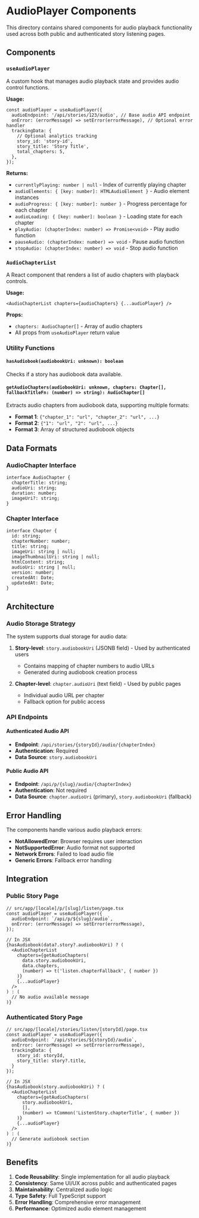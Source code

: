 # AudioPlayer Components

This directory contains shared components for audio playback functionality used across both public and authenticated story listening pages.

## Components

### `useAudioPlayer`

A custom hook that manages audio playback state and provides audio control functions.

**Usage:**

```tsx
const audioPlayer = useAudioPlayer({
  audioEndpoint: '/api/stories/123/audio', // Base audio API endpoint
  onError: (errorMessage) => setError(errorMessage), // Optional error handler
  trackingData: {
    // Optional analytics tracking
    story_id: 'story-id',
    story_title: 'Story Title',
    total_chapters: 5,
  },
});
```

**Returns:**

- `currentlyPlaying: number | null` - Index of currently playing chapter
- `audioElements: { [key: number]: HTMLAudioElement }` - Audio element instances
- `audioProgress: { [key: number]: number }` - Progress percentage for each chapter
- `audioLoading: { [key: number]: boolean }` - Loading state for each chapter
- `playAudio: (chapterIndex: number) => Promise<void>` - Play audio function
- `pauseAudio: (chapterIndex: number) => void` - Pause audio function
- `stopAudio: (chapterIndex: number) => void` - Stop audio function

### `AudioChapterList`

A React component that renders a list of audio chapters with playback controls.

**Usage:**

```tsx
<AudioChapterList chapters={audioChapters} {...audioPlayer} />
```

**Props:**

- `chapters: AudioChapter[]` - Array of audio chapters
- All props from `useAudioPlayer` return value

### Utility Functions

#### `hasAudiobook(audiobookUri: unknown): boolean`

Checks if a story has audiobook data available.

#### `getAudioChapters(audiobookUri: unknown, chapters: Chapter[], fallbackTitleFn: (number) => string): AudioChapter[]`

Extracts audio chapters from audiobook data, supporting multiple formats:

- **Format 1**: `{"chapter_1": "url", "chapter_2": "url", ...}`
- **Format 2**: `{"1": "url", "2": "url", ...}`
- **Format 3**: Array of structured audiobook objects

## Data Formats

### AudioChapter Interface

```tsx
interface AudioChapter {
  chapterTitle: string;
  audioUri: string;
  duration: number;
  imageUri?: string;
}
```

### Chapter Interface

```tsx
interface Chapter {
  id: string;
  chapterNumber: number;
  title: string;
  imageUri: string | null;
  imageThumbnailUri: string | null;
  htmlContent: string;
  audioUri: string | null;
  version: number;
  createdAt: Date;
  updatedAt: Date;
}
```

## Architecture

### Audio Storage Strategy

The system supports dual storage for audio data:

1. **Story-level**: `story.audiobookUri` (JSONB field) - Used by authenticated users
   - Contains mapping of chapter numbers to audio URLs
   - Generated during audiobook creation process

2. **Chapter-level**: `chapter.audioUri` (text field) - Used by public pages
   - Individual audio URL per chapter
   - Fallback option for public access

### API Endpoints

#### Authenticated Audio API

- **Endpoint**: `/api/stories/{storyId}/audio/{chapterIndex}`
- **Authentication**: Required
- **Data Source**: `story.audiobookUri`

#### Public Audio API

- **Endpoint**: `/api/p/{slug}/audio/{chapterIndex}`
- **Authentication**: Not required
- **Data Source**: `chapter.audioUri` (primary), `story.audiobookUri` (fallback)

## Error Handling

The components handle various audio playback errors:

- **NotAllowedError**: Browser requires user interaction
- **NotSupportedError**: Audio format not supported
- **Network Errors**: Failed to load audio file
- **Generic Errors**: Fallback error handling

## Integration

### Public Story Page

```tsx
// src/app/[locale]/p/[slug]/listen/page.tsx
const audioPlayer = useAudioPlayer({
  audioEndpoint: `/api/p/${slug}/audio`,
  onError: (errorMessage) => setError(errorMessage),
});

// In JSX
{hasAudiobook(data?.story?.audiobookUri) ? (
  <AudioChapterList
    chapters={getAudioChapters(
      data.story.audiobookUri,
      data.chapters,
      (number) => t('listen.chapterFallback', { number })
    )}
    {...audioPlayer}
  />
) : (
  // No audio available message
)}
```

### Authenticated Story Page

```tsx
// src/app/[locale]/stories/listen/[storyId]/page.tsx
const audioPlayer = useAudioPlayer({
  audioEndpoint: `/api/stories/${storyId}/audio`,
  onError: (errorMessage) => setError(errorMessage),
  trackingData: {
    story_id: storyId,
    story_title: story?.title,
  }
});

// In JSX
{hasAudiobook(story.audiobookUri) ? (
  <AudioChapterList
    chapters={getAudioChapters(
      story.audiobookUri,
      [],
      (number) => tCommon('ListenStory.chapterTitle', { number })
    )}
    {...audioPlayer}
  />
) : (
  // Generate audiobook section
)}
```

## Benefits

1. **Code Reusability**: Single implementation for all audio playback
2. **Consistency**: Same UI/UX across public and authenticated pages
3. **Maintainability**: Centralized audio logic
4. **Type Safety**: Full TypeScript support
5. **Error Handling**: Comprehensive error management
6. **Performance**: Optimized audio element management
